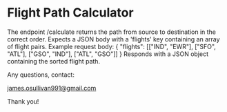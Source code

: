 # Flight Path Calculator
The endpoint /calculate returns the path from source to destination in the correct order.
Expects a JSON body with a 'flights' key containing an array of flight pairs.
Example request body: { "flights": [["IND", "EWR"], ["SFO", "ATL"], ["GSO", "IND"], ["ATL", "GSO"]] }
Responds with a JSON object containing the sorted flight path.

Any questions, contact:

james.osullivan991@gmail.com

Thank you!


